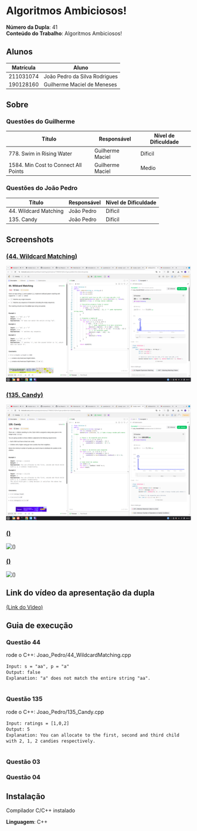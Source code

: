 # Algoritmos Ambiciosos!

**Número da Dupla**: 41<br>
**Conteúdo do Trabalho**: Algoritmos Ambiciosos!<br>

## Alunos
|Matrícula | Aluno |
| -- | -- |
| 211031074 | João Pedro da Silva Rodrigues |
| 190128160 | Guilherme Maciel de Meneses |

## Sobre 
### Questões do Guilherme 
| Título | Responsável | Nível de Dificuldade | 
| -- | -- | -- |
| 778. Swim in Rising Water | Guilherme Maciel | Díficil |
| 1584. Min Cost to Connect All Points | Guilherme Maciel | Medio |

### Questões do João Pedro
| Título | Responsável | Nível de Dificuldade | 
| -- | -- | -- |
|44. Wildcard Matching | João Pedro | Díficil |
|135. Candy | João Pedro | Difícil | 


## Screenshots
### [(44. Wildcard Matching)](https://leetcode.com/problems/wildcard-matching/description/?envType=problem-list-v2&envId=greedy)

![(44. Wildcard Matching)](/Imagens/Captura%20de%20tela%20de%202025-10-13%2000-13-37.png)

### [ (135. Candy)](https://leetcode.com/problems/candy/description/?envType=problem-list-v2&envId=greedy)

![ (135. Candy)](/Imagens/Captura%20de%20tela%20de%202025-10-13%2000-14-04.png)


### [()]()

![()]()

### [()]()

![()]() 


## Link do vídeo da apresentação da dupla 

[(Link do Vídeo)]()


## Guia de execução

### Questão 44

rode o C++: Joao_Pedro/44_WildcardMatching.cpp 

```
Input: s = "aa", p = "a"
Output: false
Explanation: "a" does not match the entire string "aa".


```

### Questão 135

rode o C++: Joao_Pedro/135_Candy.cpp 

```
Input: ratings = [1,0,2]
Output: 5
Explanation: You can allocate to the first, second and third child with 2, 1, 2 candies respectively.


```

### Questão 03



### Questão 04




## Instalação 
<p>Compilador C/C++ instalado </p>


**Linguagem**: C++ <br>
